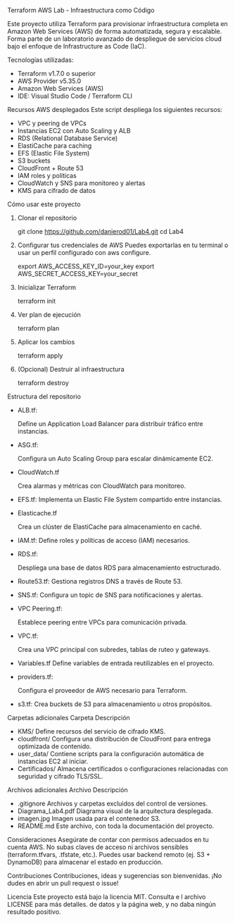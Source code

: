 Terraform AWS Lab - Infraestructura como Código

Este proyecto utiliza Terraform para provisionar infraestructura completa en Amazon Web Services (AWS) de forma automatizada, segura y escalable. Forma parte de un laboratorio avanzado de despliegue de servicios cloud bajo el enfoque de Infrastructure as Code (IaC).

Tecnologías utilizadas:
- Terraform v1.7.0 o superior
- AWS Provider v5.35.0
- Amazon Web Services (AWS)
- IDE: Visual Studio Code / Terraform CLI

Recursos AWS desplegados
Este script despliega los siguientes recursos:
-	VPC y peering de VPCs
-	Instancias EC2 con Auto Scaling y ALB
-	RDS (Relational Database Service)
-	ElastiCache para caching
-	EFS (Elastic File System)
-	S3 buckets
-	CloudFront + Route 53
-	IAM roles y políticas
-	CloudWatch y SNS para monitoreo y alertas
-	KMS para cifrado de datos

Cómo usar este proyecto
1.	Clonar el repositorio

	git clone https://github.com/danierod01/Lab4.git
	cd Lab4

2.	Configurar tus credenciales de AWS
Puedes exportarlas en tu terminal o usar un perfil configurado con aws configure.

	export AWS_ACCESS_KEY_ID=your_key
	export AWS_SECRET_ACCESS_KEY=your_secret

3.	Inicializar Terraform

	terraform init

4.	Ver plan de ejecución

	terraform plan

5.	Aplicar los cambios

	terraform apply

6.	(Opcional) Destruir al infraestructura

	terraform destroy


Estructura del repositorio


- ALB.tf: 

	Define un Application Load Balancer para distribuir tráfico entre instancias.

- ASG.tf:

	Configura un Auto Scaling Group para escalar dinámicamente EC2.

- CloudWatch.tf

	Crea alarmas y métricas con CloudWatch para monitoreo.

- EFS.tf:
	Implementa un Elastic File System compartido entre instancias.

- Elasticache.tf

	Crea un clúster de ElastiCache para almacenamiento en caché.

- IAM.tf:
	Define roles y políticas de acceso (IAM) necesarios.

- RDS.tf:

	Despliega una base de datos RDS para almacenamiento estructurado.

- Route53.tf:
	Gestiona registros DNS a través de Route 53.

- SNS.tf:
	Configura un topic de SNS para notificaciones y alertas.

- VPC Peering.tf:

	Establece peering entre VPCs para comunicación privada.

- VPC.tf:

	Crea una VPC principal con subredes, tablas de ruteo y gateways.

- Variables.tf
	Define variables de entrada reutilizables en el proyecto.

- providers.tf:

	Configura el proveedor de AWS necesario para Terraform.

- s3.tf:
	Crea buckets de S3 para almacenamiento u otros propósitos.

Carpetas adicionales
Carpeta	          Descripción
- KMS/	             Define recursos del servicio de cifrado KMS.
- cloudfront/	      Configura una distribución de CloudFront para entrega optimizada de contenido.
- user_data/	       Contiene scripts para la configuración automática de instancias EC2 al iniciar.
- Certificados/	    Almacena certificados o configuraciones relacionadas con seguridad y cifrado TLS/SSL.

Archivos adicionales
Archivo	          Descripción
- .gitignore	       Archivos y carpetas excluidos del control de versiones.
- Diagrama_Lab4.pdf	Diagrama visual de la arquitectura desplegada.
- imagen.jpg	       Imagen usada para el contenedor S3.
- README.md	        Este archivo, con toda la documentación del proyecto.

Consideraciones
Asegúrate de contar con permisos adecuados en tu cuenta AWS.
No subas claves de acceso ni archivos sensibles (terraform.tfvars, .tfstate, etc.).
Puedes usar backend remoto (ej. S3 + DynamoDB) para almacenar el estado en producción.
	
Contribuciones
Contribuciones, ideas y sugerencias son bienvenidas. ¡No dudes en abrir un pull request o issue!

Licencia
Este proyecto está bajo la licencia MIT. Consulta e	l archivo LICENSE para más detalles.
de datos y la página web, y no daba ningún resultado positivo.



